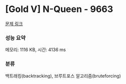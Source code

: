 # [Gold V] N-Queen - 9663 

[문제 링크](https://www.acmicpc.net/problem/9663) 

### 성능 요약

메모리: 1116 KB, 시간: 4136 ms

### 분류

백트래킹(backtracking), 브루트포스 알고리즘(bruteforcing)

